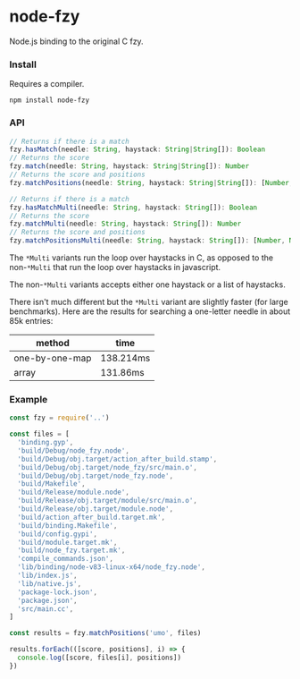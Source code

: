 
# node-fzy

Node.js binding to the original C fzy.

### Install

Requires a compiler.

```
npm install node-fzy
```

### API

```typescript
// Returns if there is a match
fzy.hasMatch(needle: String, haystack: String|String[]): Boolean
// Returns the score
fzy.match(needle: String, haystack: String|String[]): Number
// Returns the score and positions
fzy.matchPositions(needle: String, haystack: String|String[]): [Number, Number[]]

// Returns if there is a match
fzy.hasMatchMulti(needle: String, haystack: String[]): Boolean
// Returns the score
fzy.matchMulti(needle: String, haystack: String[]): Number
// Returns the score and positions
fzy.matchPositionsMulti(needle: String, haystack: String[]): [Number, Number[]]
```

The `*Multi` variants run the loop over haystacks in C, as opposed to the non-`*Multi`
that run the loop over haystacks in javascript.

The non-`*Multi` variants accepts either one haystack or a list of haystacks.

There isn't much different but the `*Multi` variant are slightly faster (for large
benchmarks). Here are the results for searching a one-letter needle in about 85k
entries:

| method         | time      |
| -----          | -----     |
| one-by-one-map | 138.214ms |
| array          | 131.86ms  |


### Example

```javascript
const fzy = require('..')

const files = [
  'binding.gyp',
  'build/Debug/node_fzy.node',
  'build/Debug/obj.target/action_after_build.stamp',
  'build/Debug/obj.target/node_fzy/src/main.o',
  'build/Debug/obj.target/node_fzy.node',
  'build/Makefile',
  'build/Release/module.node',
  'build/Release/obj.target/module/src/main.o',
  'build/Release/obj.target/module.node',
  'build/action_after_build.target.mk',
  'build/binding.Makefile',
  'build/config.gypi',
  'build/module.target.mk',
  'build/node_fzy.target.mk',
  'compile_commands.json',
  'lib/binding/node-v83-linux-x64/node_fzy.node',
  'lib/index.js',
  'lib/native.js',
  'package-lock.json',
  'package.json',
  'src/main.cc',
]

const results = fzy.matchPositions('umo', files)

results.forEach(([score, positions], i) => {
  console.log([score, files[i], positions])
})
```
